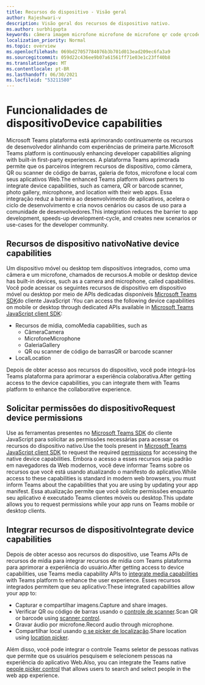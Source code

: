 ```yaml
---
title: Recursos do dispositivo - Visão geral
author: Rajeshwari-v
description: Visão geral dos recursos de dispositivo nativo.
ms.author: surbhigupta
keywords: câmera imagem microfone microfone de microfone qr code qrcode barra de código de barras código de barras de verificação do scanner de localização de mapa de recursos nativos do dispositivo permissões de dispositivo
localization_priority: Normal
ms.topic: overview
ms.openlocfilehash: 069bd27057784076b3b701d013ead209ec6fa3a9
ms.sourcegitcommit: 059d22c436ee9b07a61561ff71e03e1c23ff40b8
ms.translationtype: MT
ms.contentlocale: pt-BR
ms.lasthandoff: 06/30/2021
ms.locfileid: "53211580"
---
```

# <a name="device-capabilities"></a><span data-ttu-id="e0da0-104">Funcionalidades de dispositivo</span><span class="sxs-lookup"><span data-stu-id="e0da0-104">Device capabilities</span></span>

<span data-ttu-id="e0da0-105">Microsoft Teams plataforma está aprimorando continuamente os recursos de desenvolvedor alinhando com experiências de primeira parte.</span><span class="sxs-lookup"><span data-stu-id="e0da0-105">Microsoft Teams platform is continuously enhancing developer capabilities aligning with built-in first-party experiences.</span></span> <span data-ttu-id="e0da0-106">A plataforma Teams aprimorada permite que os parceiros integrem recursos de dispositivo, como câmera, QR ou scanner de código de barras, galeria de fotos, microfone e local com seus aplicativos Web.</span><span class="sxs-lookup"><span data-stu-id="e0da0-106">The enhanced Teams platform allows partners to integrate device capabilities, such as camera, QR or barcode scanner, photo gallery, microphone, and location with their web apps.</span></span> <span data-ttu-id="e0da0-107">Essa integração reduz a barreira ao desenvolvimento de aplicativos, acelera o ciclo de desenvolvimento e cria novos cenários ou casos de uso para a comunidade de desenvolvedores.</span><span class="sxs-lookup"><span data-stu-id="e0da0-107">This integration reduces the barrier to app development, speeds-up development-cycle, and creates new scenarios or use-cases for the developer community.</span></span>

## <a name="native-device-capabilities"></a><span data-ttu-id="e0da0-108">Recursos de dispositivo nativo</span><span class="sxs-lookup"><span data-stu-id="e0da0-108">Native device capabilities</span></span>

<span data-ttu-id="e0da0-109">Um dispositivo móvel ou desktop tem dispositivos integrados, como uma câmera e um microfone, chamados de recursos.</span><span class="sxs-lookup"><span data-stu-id="e0da0-109">A mobile or desktop device has built-in devices, such as a camera and microphone, called capabilities.</span></span> <span data-ttu-id="e0da0-110">Você pode acessar os seguintes recursos de dispositivo em dispositivo móvel ou desktop por meio de APIs dedicadas disponíveis [Microsoft Teams SDK](/javascript/api/overview/msteams-client?view=msteams-client-js-latest&preserve-view=true)do cliente JavaScript :</span><span class="sxs-lookup"><span data-stu-id="e0da0-110">You can access the following device capabilities on mobile or desktop through dedicated APIs available in [Microsoft Teams JavaScript client SDK](/javascript/api/overview/msteams-client?view=msteams-client-js-latest&preserve-view=true):</span></span>
* <span data-ttu-id="e0da0-111">Recursos de mídia, como</span><span class="sxs-lookup"><span data-stu-id="e0da0-111">Media capabilities, such as</span></span>
    * <span data-ttu-id="e0da0-112">Câmera</span><span class="sxs-lookup"><span data-stu-id="e0da0-112">Camera</span></span>
    * <span data-ttu-id="e0da0-113">Microfone</span><span class="sxs-lookup"><span data-stu-id="e0da0-113">Microphone</span></span>
    * <span data-ttu-id="e0da0-114">Galeria</span><span class="sxs-lookup"><span data-stu-id="e0da0-114">Gallery</span></span>
    * <span data-ttu-id="e0da0-115">QR ou scanner de código de barras</span><span class="sxs-lookup"><span data-stu-id="e0da0-115">QR or barcode scanner</span></span>
* <span data-ttu-id="e0da0-116">Local</span><span class="sxs-lookup"><span data-stu-id="e0da0-116">Location</span></span>

<span data-ttu-id="e0da0-117">Depois de obter acesso aos recursos do dispositivo, você pode integrá-los Teams plataforma para aprimorar a experiência colaborativa.</span><span class="sxs-lookup"><span data-stu-id="e0da0-117">After getting access to the device capabilities, you can integrate them with Teams platform to enhance the collaborative experience.</span></span> 

## <a name="request-device-permissions"></a><span data-ttu-id="e0da0-118">Solicitar permissões do dispositivo</span><span class="sxs-lookup"><span data-stu-id="e0da0-118">Request device permissions</span></span>

<span data-ttu-id="e0da0-119">Use as ferramentas presentes no [Microsoft Teams SDK](/javascript/api/overview/msteams-client?view=msteams-client-js-latest&preserve-view=true) do cliente [](native-device-permissions.md) JavaScript para solicitar as permissões necessárias para acessar os recursos do dispositivo nativo.</span><span class="sxs-lookup"><span data-stu-id="e0da0-119">Use the tools present in [Microsoft Teams JavaScript client SDK](/javascript/api/overview/msteams-client?view=msteams-client-js-latest&preserve-view=true) to request the required  [permissions](native-device-permissions.md) for accessing the native device capabilities.</span></span> <span data-ttu-id="e0da0-120">Embora o acesso a esses recursos seja padrão em navegadores da Web modernos, você deve informar Teams sobre os recursos que você está usando atualizando o manifesto do aplicativo.</span><span class="sxs-lookup"><span data-stu-id="e0da0-120">While access to these capabilities is standard in modern web browsers, you must inform Teams about the capabilities that you are using by updating your app manifest.</span></span> <span data-ttu-id="e0da0-121">Essa atualização permite que você solicite permissões enquanto seu aplicativo é executado Teams clientes móveis ou desktop.</span><span class="sxs-lookup"><span data-stu-id="e0da0-121">This update allows you to request permissions while your app runs on Teams mobile or desktop clients.</span></span>
 
 ## <a name="integrate-device-capabilities"></a><span data-ttu-id="e0da0-122">Integrar recursos de dispositivo</span><span class="sxs-lookup"><span data-stu-id="e0da0-122">Integrate device capabilities</span></span>

<span data-ttu-id="e0da0-123">Depois de obter acesso aos recursos do dispositivo, use [](mobile-camera-image-permissions.md) Teams APIs de recursos de mídia para integrar recursos de mídia com Teams plataforma para aprimorar a experiência do usuário.</span><span class="sxs-lookup"><span data-stu-id="e0da0-123">After getting access to device capabilities, use Teams media capability APIs to [integrate media capabilities](mobile-camera-image-permissions.md) with Teams platform to enhance the user experience.</span></span> <span data-ttu-id="e0da0-124">Esses recursos integrados permitem que seu aplicativo:</span><span class="sxs-lookup"><span data-stu-id="e0da0-124">These integrated capabilities allow your app to:</span></span>

* <span data-ttu-id="e0da0-125">Capturar e compartilhar imagens.</span><span class="sxs-lookup"><span data-stu-id="e0da0-125">Capture and share images.</span></span>
* <span data-ttu-id="e0da0-126">Verificar QR ou código de barras usando o [controle de scanner](qr-barcode-scanner-capability.md).</span><span class="sxs-lookup"><span data-stu-id="e0da0-126">Scan QR or barcode using [scanner control](qr-barcode-scanner-capability.md).</span></span>
* <span data-ttu-id="e0da0-127">Gravar áudio por microfone.</span><span class="sxs-lookup"><span data-stu-id="e0da0-127">Record audio through microphone.</span></span>
* <span data-ttu-id="e0da0-128">Compartilhar local usando [o se picker de localização](location-capability.md).</span><span class="sxs-lookup"><span data-stu-id="e0da0-128">Share location using [location picker](location-capability.md).</span></span>

<span data-ttu-id="e0da0-129">Além disso, você pode integrar [](people-picker-capability.md) o controle Teams seletor de pessoas nativas que permite que os usuários pesquisem e selecionem pessoas na experiência do aplicativo Web.</span><span class="sxs-lookup"><span data-stu-id="e0da0-129">Also, you can integrate the Teams native [people picker control](people-picker-capability.md) that allows users to search and select people in the web app experience.</span></span>

